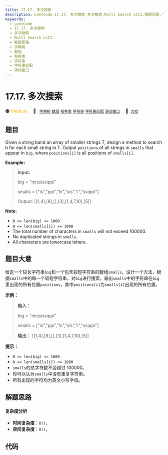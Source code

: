 ```yaml
---
title: 17.17. 多次搜索
description: LeetCode,17.17. 多次搜索,多次搜索,Multi Search LCCI,解题思路,字典树,数组,哈希表,字符串,字符串匹配,滑动窗口
keywords:
  - LeetCode
  - 17.17. 多次搜索
  - 多次搜索
  - Multi Search LCCI
  - 解题思路
  - 字典树
  - 数组
  - 哈希表
  - 字符串
  - 字符串匹配
  - 滑动窗口
---
```


# 17.17. 多次搜索

🟠 <font color=#ffb800>Medium</font>&emsp; 🔖&ensp; [`字典树`](/tag/trie.md) [`数组`](/tag/array.md) [`哈希表`](/tag/hash-table.md) [`字符串`](/tag/string.md) [`字符串匹配`](/tag/string-matching.md) [`滑动窗口`](/tag/sliding-window.md)&emsp; 🔗&ensp;[`力扣`](https://leetcode.cn/problems/multi-search-lcci)

## 题目

Given a string band an array of smaller strings T, design a method to search b
for each small string in T. Output `positions` of all strings in `smalls` that
appear in `big`, where `positions[i]` is all positions of `smalls[i]`.

**Example:**

> 
> 
> 
> 
> 
> **Input:**
> 
> big = "mississippi"
> 
> smalls = ["is","ppi","hi","sis","i","ssippi"]
> 
> Output: [[1,4],[8],[],[3],[1,4,7,10],[5]]
> 
> 

**Note:**

  * `0 <= len(big) <= 1000`
  * `0 <= len(smalls[i]) <= 1000`
  * The total number of characters in `smalls` will not exceed 100000.
  * No duplicated strings in `smalls`.
  * All characters are lowercase letters.


## 题目大意

给定一个较长字符串`big`和一个包含较短字符串的数组`smalls`，设计一个方法，根据`smalls`中的每一个较短字符串，对`big`进行搜索。输出`smalls`中的字符串在`big`里出现的所有位置`positions`，其中`positions[i]`为`smalls[i]`出现的所有位置。

**示例：**

> 
> 
> 
> 
> 
> **输入：**
> 
> big = "mississippi"
> 
> smalls = ["is","ppi","hi","sis","i","ssippi"]
> 
> **输出：** [[1,4],[8],[],[3],[1,4,7,10],[5]]
> 
> 

**提示：**

  * `0 <= len(big) <= 1000`
  * `0 <= len(smalls[i]) <= 1000`
  * `smalls`的总字符数不会超过 100000。
  * 你可以认为`smalls`中没有重复字符串。
  * 所有出现的字符均为英文小写字母。


## 解题思路

#### 复杂度分析

- **时间复杂度**：`O()`，
- **空间复杂度**：`O()`，

## 代码

```javascript

```